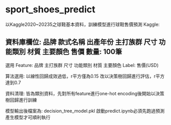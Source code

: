 # sport_shoes_predict

以Kaggle2020~20235之球鞋基本資料，訓練模型進行球鞋售價預測
Kaggle: 

資料庫欄位: 品牌 款式名稱 出產年份 主打族群 尺寸 功能類別 材質 主要顏色 售價 
數量: 100筆
------------------------------------
選用 Feature: 品牌 主打族群 尺寸 功能類別 材質 主要顏色
Label: 售價(USD)

算法選用:
以線性回歸成效過低，r平方僅為0.15
改以決策樹回歸進行評估，r平方達到0.7

資料清理:
皆為類別資料，先對所有feature進行one-hot encoding後開始以決策樹回歸進行訓練

模型輸出後檔案為: decision_tree_model.pkl
啟動predict.ipynb必須先跑過預測產生模型才可順利執行
